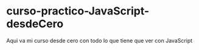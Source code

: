 # curso-practico-JavaScript-desdeCero
Aqui va mi curso desde cero con todo lo que tiene que ver con JavaScript

